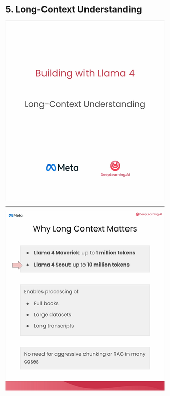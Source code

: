 # 5. Long-Context Understanding

![](Slides/videoframe_0.png)

---

![](Slides/videoframe_31342.png)
